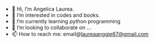 - 👋 Hi, I’m Angelica Laurea.
- 👀 I’m interested in codes and books.
- 🌱 I’m currently learning python programming
- 💞️ I’m looking to collaborate on ...
- 📫 How to reach me: email@laureaanggie67@gmail.com
  

<!---
angllaurea/angllaurea is a ✨ special ✨ repository because its `README.md` (this file) appears on your GitHub profile.
You can click the Preview link to take a look at your changes.
--->
